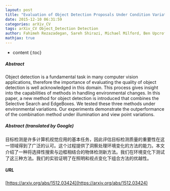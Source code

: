 ```yaml
---
layout: post
title: "Evaluation of Object Detection Proposals Under Condition Variations"
date: 2015-12-10 06:31:59
categories: arXiv_CV
tags: arXiv_CV Object_Detection Detection
author: Fahimeh Rezazadegan, Sareh Shirazi, Michael Milford, Ben Upcroft
mathjax: true
---
```


* content
{:toc}

##### Abstract
Object detection is a fundamental task in many computer vision applications, therefore the importance of evaluating the quality of object detection is well acknowledged in this domain. This process gives insight into the capabilities of methods in handling environmental changes. In this paper, a new method for object detection is introduced that combines the Selective Search and EdgeBoxes. We tested these three methods under environmental variations. Our experiments demonstrate the outperformance of the combination method under illumination and view point variations.

##### Abstract (translated by Google)
目标检测是许多计算机视觉应用的基本任务，因此评估目标检测质量的重要性在这一领域得到了广泛的认可。这个过程提供了洞察处理环境变化的方法的能力。本文介绍了一种将选择性搜索与边框相结合的物体检测新方法。我们在环境变化下测试了这三种方法。我们的实验证明了在照明和视点变化下组合方法的优越性。

##### URL
[https://arxiv.org/abs/1512.03424](https://arxiv.org/abs/1512.03424)

